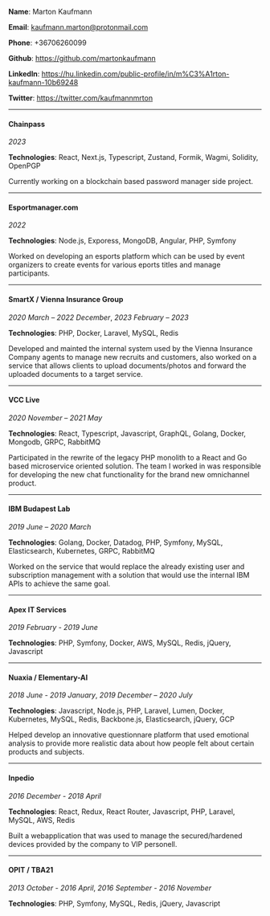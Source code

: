**Name**: Marton Kaufmann

**Email**: kaufmann.marton@protonmail.com

**Phone**: +36706260099

**Github**: https://github.com/martonkaufmann

**LinkedIn**: https://hu.linkedin.com/public-profile/in/m%C3%A1rton-kaufmann-10b69248

**Twitter**: https://twitter.com/kaufmannmrton

***

#### Chainpass
_2023_

**Technologies**: React, Next.js, Typescript, Zustand, Formik, Wagmi, Solidity, OpenPGP

Currently working on a blockchain based password manager side project.

***

#### Esportmanager.com
_2022_

**Technologies**: Node.js, Exporess, MongoDB, Angular, PHP, Symfony

Worked on developing an esports platform which can be used by event organizers to create events for various eports titles and manage participants.

***

#### SmartX / Vienna Insurance Group
_2020 March – 2022 December_, 
_2023 February – 2023_

**Technologies**: PHP, Docker, Laravel, MySQL, Redis

Developed and mainted the internal system used by the Vienna Insurance Company agents to manage new recruits and customers, also worked on a service that allows clients to upload documents/photos and forward the uploaded documents to a target service.

***

#### VCC Live
_2020 November – 2021 May_

**Technologies**: React, Typescript, Javascript, GraphQL, Golang, Docker, Mongodb, GRPC, RabbitMQ

Participated in the rewrite of the legacy PHP monolith to a React and Go based microservice oriented solution. The team I worked in was responsible for developing the new chat functionality for the brand new omnichannel product.

***

#### IBM Budapest Lab
_2019 June – 2020 March_

**Technologies**: Golang, Docker, Datadog, PHP, Symfony, MySQL, Elasticsearch, Kubernetes, GRPC, RabbitMQ

Worked on the service that would replace the already existing user and subscription management with a solution that would use the internal IBM APIs to achieve the same goal.

***

#### Apex IT Services
_2019 February - 2019 June_

**Technologies**: PHP, Symfony, Docker, AWS, MySQL, Redis, jQuery, Javascript

***

#### Nuaxia / Elementary-AI
_2018 June - 2019 January_,
_2019 December – 2020 July_

**Technologies**: Javascript, Node.js, PHP, Laravel, Lumen, Docker, Kubernetes, MySQL, Redis, Backbone.js, Elasticsearch, jQuery, GCP

Helped develop an innovative questionnare platform that used emotional analysis to provide more realistic data about how people felt about certain products and subjects.

***

#### Inpedio
_2016 December - 2018 April_

**Technologies**: React, Redux, React Router, Javascript, PHP, Laravel, MySQL, AWS, Redis

Built a webapplication that was used to manage the secured/hardened devices provided by the company to VIP personell.

***

#### OPIT / TBA21
_2013 October - 2016 April_,
_2016 September - 2016 November_

**Technologies**: PHP, Symfony, MySQL, Redis, jQuery, Javascript

